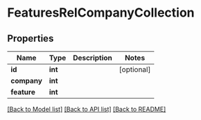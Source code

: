 # FeaturesRelCompanyCollection

## Properties
Name | Type | Description | Notes
------------ | ------------- | ------------- | -------------
**id** | **int** |  | [optional] 
**company** | **int** |  | 
**feature** | **int** |  | 

[[Back to Model list]](../README.md#documentation-for-models) [[Back to API list]](../README.md#documentation-for-api-endpoints) [[Back to README]](../README.md)


